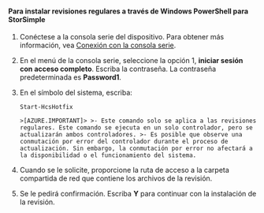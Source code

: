 
#### Para instalar revisiones regulares a través de Windows PowerShell para StorSimple

1. Conéctese a la consola serie del dispositivo. Para obtener más información, vea [Conexión con la consola serie](#connect-to-the-serial-console).

2. En el menú de la consola serie, seleccione la opción 1, **iniciar sesión con acceso completo**. Escriba la contraseña. La contraseña predeterminada es **Password1**.

3. En el símbolo del sistema, escriba:

    `Start-HcsHotfix`

       >[AZURE.IMPORTANT]> >- Este comando solo se aplica a las revisiones regulares. Este comando se ejecuta en un solo controlador, pero se actualizarán ambos controladores. >- Es posible que observe una conmutación por error del controlador durante el proceso de actualización. Sin embargo, la conmutación por error no afectará a la disponibilidad o el funcionamiento del sistema.

4. Cuando se le solicite, proporcione la ruta de acceso a la carpeta compartida de red que contiene los archivos de la revisión.

5. Se le pedirá confirmación. Escriba **Y** para continuar con la instalación de la revisión.

<!---HONumber=July15_HO5-->